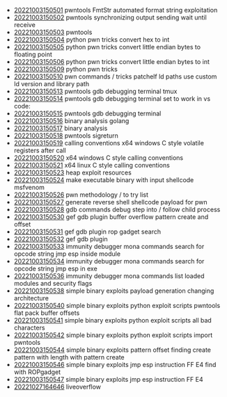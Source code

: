 - [20221003150501](/zet/20221003150501/README.md) pwntools FmtStr automated format string exploitation
- [20221003150502](/zet/20221003150502/README.md) pwntools synchronizing output sending wait until receive
- [20221003150503](/zet/20221003150503/README.md) pwntools
- [20221003150504](/zet/20221003150504/README.md) python pwn tricks convert hex to int
- [20221003150505](/zet/20221003150505/README.md) python pwn tricks convert little endian bytes to floating point
- [20221003150506](/zet/20221003150506/README.md) python pwn tricks convert little endian bytes to int
- [20221003150509](/zet/20221003150509/README.md) python pwn tricks
- [20221003150510](/zet/20221003150510/README.md) pwn commands / tricks patchelf ld paths use custom ld version and library path
- [20221003150513](/zet/20221003150513/README.md) pwntools gdb debugging terminal tmux
- [20221003150514](/zet/20221003150514/README.md) pwntools gdb debugging terminal set to work in vs code:
- [20221003150515](/zet/20221003150515/README.md) pwntools gdb debugging terminal
- [20221003150516](/zet/20221003150516/README.md) binary analysis golang
- [20221003150517](/zet/20221003150517/README.md) binary analysis
- [20221003150518](/zet/20221003150518/README.md) pwntools sigreturn
- [20221003150519](/zet/20221003150519/README.md) calling conventions x64 windows C style  volatile registers after call
- [20221003150520](/zet/20221003150520/README.md) x64 windows C style calling conventions
- [20221003150521](/zet/20221003150521/README.md) x64 linux C style calling conventions
- [20221003150523](/zet/20221003150523/README.md) heap exploit resources
- [20221003150524](/zet/20221003150524/README.md) make executable binary with input shellcode msfvenom
- [20221003150526](/zet/20221003150526/README.md) pwn methodology / to try list
- [20221003150527](/zet/20221003150527/README.md) generate reverse shell shellcode payload for pwn
- [20221003150528](/zet/20221003150528/README.md) gdb commands debug step into / follow child process
- [20221003150530](/zet/20221003150530/README.md) gef gdb plugin buffer overflow pattern create and offset
- [20221003150531](/zet/20221003150531/README.md) gef gdb plugin rop gadget search
- [20221003150532](/zet/20221003150532/README.md) gef gdb plugin
- [20221003150533](/zet/20221003150533/README.md) immunity debugger mona commands search for opcode string jmp esp inside module
- [20221003150534](/zet/20221003150534/README.md) immunity debugger mona commands search for opcode string jmp esp in exe
- [20221003150536](/zet/20221003150536/README.md) immunity debugger mona commands list loaded modules and security flags
- [20221003150538](/zet/20221003150538/README.md) simple binary exploits payload generation changing architecture
- [20221003150540](/zet/20221003150540/README.md) simple binary exploits python exploit scripts pwntools flat pack buffer offsets
- [20221003150541](/zet/20221003150541/README.md) simple binary exploits python exploit scripts all bad characters
- [20221003150542](/zet/20221003150542/README.md) simple binary exploits python exploit scripts import pwntools
- [20221003150544](/zet/20221003150544/README.md) simple binary exploits pattern offset finding create pattern with length with pattern create
- [20221003150546](/zet/20221003150546/README.md) simple binary exploits jmp esp instruction FF E4 find with ROPgadget
- [20221003150547](/zet/20221003150547/README.md) simple binary exploits jmp esp instruction FF E4
- [20221027164646](/zet/20221027164646/README.md) liveoverflow
